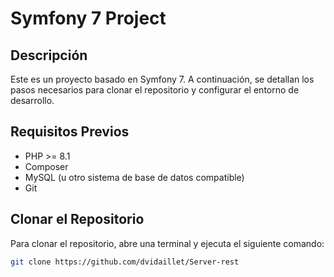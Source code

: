 # Symfony 7 Project

## Descripción
Este es un proyecto basado en Symfony 7. A continuación, se detallan los pasos necesarios para clonar el repositorio y configurar el entorno de desarrollo.

## Requisitos Previos
- PHP >= 8.1
- Composer
- MySQL (u otro sistema de base de datos compatible)
- Git

## Clonar el Repositorio
Para clonar el repositorio, abre una terminal y ejecuta el siguiente comando:

```bash
git clone https://github.com/dvidaillet/Server-rest
